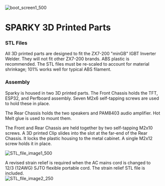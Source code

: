 ![boot_screen1_500](https://user-images.githubusercontent.com/10354989/67133271-e46eeb00-f1c0-11e9-92cb-bf2c53ea3150.jpg)
# SPARKY 3D Printed Parts

### STL Files
All 3D printed parts are designed to fit the ZX7-200 "minGB" IGBT Inverter Welder. They will not fit other ZX7-200 brands.
ABS plastic is recommended. The STL files must be re-scaled to account for material shrinkage; 101% works well for typical ABS filament.

### Assembly
Sparky is housed in two 3D printed parts. The Front Chassis holds the TFT, ESP32, and Perfboard assembly. 
Seven M2x6 self-tapping screws are used to hold these in place.

The Rear Chassis holds the two speakers and PAM8403 audio amplifier. Hot Melt glue is used to mount them.

The Front and Rear Chassis are held together by two self-tapping M2x10 screws. 
A 3D printed Clip slides into the slot at the far-end of the Rear Chassis. 
It locks the plastic housing to the metal cabinet. A single M2x12 screw holds it in place. 

![STL_file_image1_500](https://user-images.githubusercontent.com/10354989/67136585-14c48280-f1dd-11e9-822e-0320249031e0.jpg)
    
    
A revised strain relief is required when the AC mains cord is changed to 12/3 (12AWG) SJTO flexible portable cord. The strain relief STL file is included.    
![STL_file_image2_250](https://user-images.githubusercontent.com/10354989/67136587-168e4600-f1dd-11e9-9c5f-434dcca10c0d.jpg)
